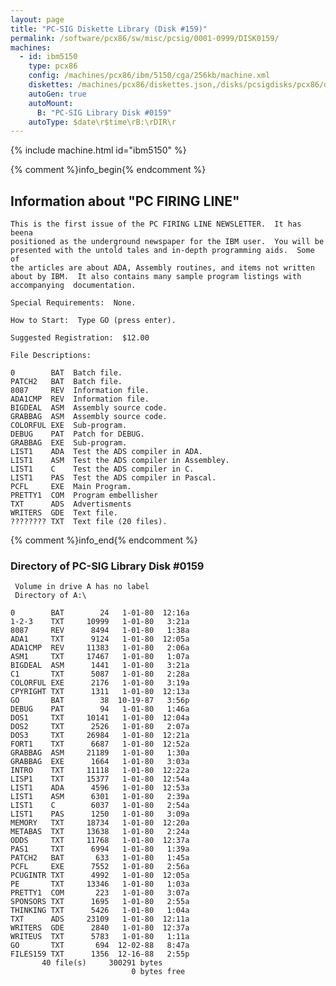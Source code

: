 ```yaml
---
layout: page
title: "PC-SIG Diskette Library (Disk #159)"
permalink: /software/pcx86/sw/misc/pcsig/0001-0999/DISK0159/
machines:
  - id: ibm5150
    type: pcx86
    config: /machines/pcx86/ibm/5150/cga/256kb/machine.xml
    diskettes: /machines/pcx86/diskettes.json,/disks/pcsigdisks/pcx86/diskettes.json
    autoGen: true
    autoMount:
      B: "PC-SIG Library Disk #0159"
    autoType: $date\r$time\rB:\rDIR\r
---
```


{% include machine.html id="ibm5150" %}

{% comment %}info_begin{% endcomment %}

## Information about "PC FIRING LINE"

    This is the first issue of the PC FIRING LINE NEWSLETTER.  It has beena
    positioned as the underground newspaper for the IBM user.  You will be
    presented with the untold tales and in-depth programming aids.  Some of
    the articles are about ADA, Assembly routines, and items not written
    about by IBM.  It also contains many sample program listings with
    accompanying  documentation.
    
    Special Requirements:  None.
    
    How to Start:  Type GO (press enter).
    
    Suggested Registration:  $12.00
    
    File Descriptions:
    
    0        BAT  Batch file.
    PATCH2   BAT  Batch file.
    8087     REV  Information file.
    ADA1CMP  REV  Information file.
    BIGDEAL  ASM  Assembly source code.
    GRABBAG  ASM  Assembly source code.
    COLORFUL EXE  Sub-program.
    DEBUG    PAT  Patch for DEBUG.
    GRABBAG  EXE  Sub-program.
    LIST1    ADA  Test the ADS compiler in ADA.
    LIST1    ASM  Test the ADS compiler in Assembley.
    LIST1    C    Test the ADS compiler in C.
    LIST1    PAS  Test the ADS compiler in Pascal.
    PCFL     EXE  Main Program.
    PRETTY1  COM  Program embellisher
    TXT      ADS  Advertisments
    WRITERS  GDE  Text file.
    ???????? TXT  Text file (20 files).
{% comment %}info_end{% endcomment %}


### Directory of PC-SIG Library Disk #0159

     Volume in drive A has no label
     Directory of A:\

    0        BAT        24   1-01-80  12:16a
    1-2-3    TXT     10999   1-01-80   3:21a
    8087     REV      8494   1-01-80   1:38a
    ADA1     TXT      9124   1-01-80  12:05a
    ADA1CMP  REV     11383   1-01-80   2:06a
    ASM1     TXT     17467   1-01-80   1:07a
    BIGDEAL  ASM      1441   1-01-80   3:21a
    C1       TXT      5087   1-01-80   2:28a
    COLORFUL EXE      2176   1-01-80   3:19a
    CPYRIGHT TXT      1311   1-01-80  12:13a
    GO       BAT        38  10-19-87   3:56p
    DEBUG    PAT        94   1-01-80   1:46a
    DOS1     TXT     10141   1-01-80  12:04a
    DOS2     TXT      2526   1-01-80   2:07a
    DOS3     TXT     26984   1-01-80  12:21a
    FORT1    TXT      6687   1-01-80  12:52a
    GRABBAG  ASM     21189   1-01-80   1:30a
    GRABBAG  EXE      1664   1-01-80   3:03a
    INTRO    TXT     11118   1-01-80  12:22a
    LISP1    TXT     15377   1-01-80  12:54a
    LIST1    ADA      4596   1-01-80  12:53a
    LIST1    ASM      6301   1-01-80   2:39a
    LIST1    C        6037   1-01-80   2:54a
    LIST1    PAS      1250   1-01-80   3:09a
    MEMORY   TXT     18734   1-01-80  12:20a
    METABAS  TXT     13638   1-01-80   2:24a
    ODDS     TXT     11768   1-01-80  12:37a
    PAS1     TXT      6994   1-01-80   1:39a
    PATCH2   BAT       633   1-01-80   1:45a
    PCFL     EXE      7552   1-01-80   2:56a
    PCUGINTR TXT      4992   1-01-80  12:05a
    PE       TXT     13346   1-01-80   1:03a
    PRETTY1  COM       223   1-01-80   3:07a
    SPONSORS TXT      1695   1-01-80   2:55a
    THINKING TXT      5426   1-01-80   1:04a
    TXT      ADS     23109   1-01-80  12:11a
    WRITERS  GDE      2840   1-01-80  12:37a
    WRITEUS  TXT      5783   1-01-80   1:11a
    GO       TXT       694  12-02-88   8:47a
    FILES159 TXT      1356  12-16-88   2:55p
           40 file(s)     300291 bytes
                               0 bytes free
